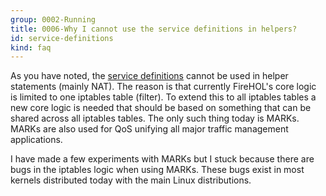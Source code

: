 ```yaml
---
group: 0002-Running
title: 0006-Why I cannot use the service definitions in helpers?
id: service-definitions
kind: faq
---
```


As you have noted, the [service definitions](/services/) cannot be used
in helper statements (mainly NAT). The reason is that currently
FireHOL's core logic is limited to one iptables table (filter). To
extend this to all iptables tables a new core logic is needed that
should be based on something that can be shared across all iptables
tables. The only such thing today is MARKs. MARKs are also used for QoS
unifying all major traffic management applications.

I have made a few experiments with MARKs but I stuck because there are
bugs in the iptables logic when using MARKs. These bugs exist in most
kernels distributed today with the main Linux distributions.
